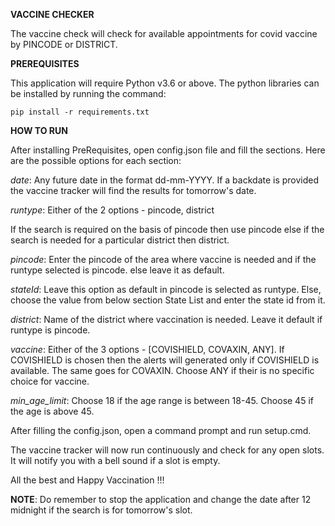 **VACCINE CHECKER**

The vaccine check will check for available appointments for covid vaccine by PINCODE or DISTRICT. 

**PREREQUISITES**

This application will require Python v3.6 or above. 
The python libraries can be installed by running the command: 

`pip install -r requirements.txt`

**HOW TO RUN**

After installing PreRequisites, open config.json file and fill the
sections. Here are the possible options for each section:

_date_: Any future date in the format dd-mm-YYYY. If a backdate is provided
the vaccine tracker will find the results for tomorrow's date.

_runtype_: Either of the 2 options -  pincode, district

If the search is required on the basis of pincode then use pincode else 
if the search is needed for a particular district then district.

_pincode_: Enter the pincode of the area where vaccine is needed and if the runtype selected is pincode.
else leave it as default.

_stateId_: Leave this option as default in pincode is selected as runtype. Else, choose the value
from below section State List and enter the state id from it.

_district_: Name of the district where vaccination is needed. Leave it default if runtype is pincode.

_vaccine_: Either of the 3 options - [COVISHIELD, COVAXIN, ANY]. 
If COVISHIELD is chosen then the alerts will generated only if COVISHIELD is available. The same goes for COVAXIN.
Choose ANY if their is no specific choice for vaccine.

_min_age_limit_: Choose 18 if the age range is between 18-45. Choose 45 if the age is above 45.


After filling the config.json, open a command prompt
and run setup.cmd.

The vaccine tracker will now run continuously and 
check for any open slots. It will notify you with 
a bell sound if a slot is empty.


All the best and Happy Vaccination !!!

**NOTE**: Do remember to stop the application and change the date 
after 12 midnight if the search is for tomorrow's slot.